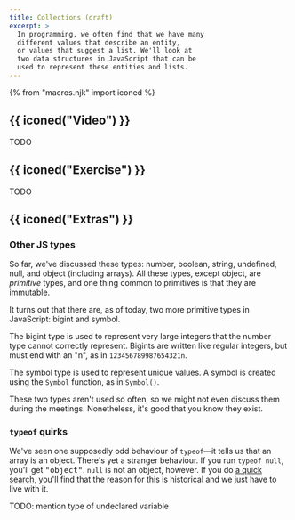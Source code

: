 ```yaml
---
title: Collections (draft)
excerpt: >
  In programming, we often find that we have many
  different values that describe an entity,
  or values that suggest a list. We'll look at
  two data structures in JavaScript that can be
  used to represent these entities and lists.
---
```


{% from "macros.njk" import iconed %}

## {{ iconed("Video") }}

TODO

## {{ iconed("Exercise") }}

TODO

## {{ iconed("Extras") }}

### Other JS types

So far, we've discussed these types: number, boolean,
string, undefined, null, and object (including arrays).
All these types, except object, are _primitive_ types,
and one thing common to primitives is that they are immutable.

It turns out that there are, as of today, two more primitive
types in JavaScript: bigint and symbol.

The bigint type is used to represent very large integers
that the number type cannot correctly represent.
Bigints are written like regular integers, but must end with an "n",
as in `123456789987654321n`.

The symbol type is used to represent unique values.
A symbol is created using the `Symbol` function,
as in `Symbol()`.

These two types aren't used so often, so we might not even
discuss them during the meetings. Nonetheless, it's good that
you know they exist.

### `typeof` quirks

We've seen one supposedly odd behaviour of `typeof`&mdash;it
tells us that an array is an object. There's yet a stranger behaviour.
If you run `typeof null`, you'll get <samp>"object"</samp>.
`null` is not an object, however. If you do [a quick search](https://developer.mozilla.org/en-US/docs/Web/JavaScript/Reference/Operators/typeof#typeof_null), 
you'll find that the reason for this is historical and we just have to live with it.

TODO: mention type of undeclared variable
